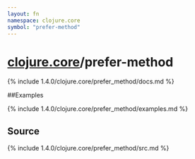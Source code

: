 ```yaml
---
layout: fn
namespace: clojure.core
symbol: "prefer-method"
---
```


# [clojure.core](../)/prefer-method

{% include 1.4.0/clojure.core/prefer_method/docs.md %}

##Examples

{% include 1.4.0/clojure.core/prefer_method/examples.md %}
## Source
{% include 1.4.0/clojure.core/prefer_method/src.md %}

